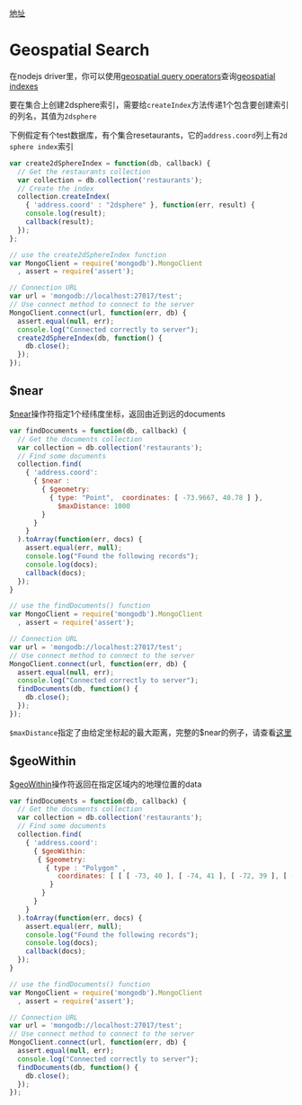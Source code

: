 [地址](http://mongodb.github.io/node-mongodb-native/2.2/tutorials/geospatial-search/)

# Geospatial Search

在nodejs driver里，你可以使用[geospatial query operators](https://docs.mongodb.org/manual/reference/operator/query-geospatial/)查询[geospatial indexes](https://docs.mongodb.org/manual/applications/geospatial-indexes/)

要在集合上创建2dsphere索引，需要给`createIndex`方法传递1个包含要创建索引的列名，其值为`2dsphere`

下例假定有个test数据库，有个集合resetaurants，它的`address.coord`列上有`2d sphere index`索引

```javascript
var create2dSphereIndex = function(db, callback) {
  // Get the restaurants collection
  var collection = db.collection('restaurants');
  // Create the index
  collection.createIndex(
    { 'address.coord' : "2dsphere" }, function(err, result) {
    console.log(result);
    callback(result);
  });
};

// use the create2dSphereIndex function
var MongoClient = require('mongodb').MongoClient
  , assert = require('assert');

// Connection URL
var url = 'mongodb://localhost:27017/test';
// Use connect method to connect to the server
MongoClient.connect(url, function(err, db) {
  assert.equal(null, err);
  console.log("Connected correctly to server");
  create2dSphereIndex(db, function() {
    db.close();
  });
});
```

## $near

[$near](https://docs.mongodb.org/manual/reference/operator/query/near/)操作符指定1个经纬度坐标，返回由近到远的documents

```javascript
var findDocuments = function(db, callback) {
  // Get the documents collection
  var collection = db.collection('restaurants');
  // Find some documents
  collection.find(
	{ 'address.coord':
	  { $near :
	    { $geometry:
	      { type: "Point",  coordinates: [ -73.9667, 40.78 ] },
	        $maxDistance: 1000
	    }
	  }
	}
  ).toArray(function(err, docs) {
    assert.equal(err, null);
    console.log("Found the following records");
    console.log(docs);
    callback(docs);
  });      
}

// use the findDocuments() function
var MongoClient = require('mongodb').MongoClient
  , assert = require('assert');

// Connection URL
var url = 'mongodb://localhost:27017/test';
// Use connect method to connect to the server
MongoClient.connect(url, function(err, db) {
  assert.equal(null, err);
  console.log("Connected correctly to server");
  findDocuments(db, function() {
    db.close();
  });
});
```

`$maxDistance`指定了由给定坐标起的最大距离，完整的$near的例子，请查看[这里](https://docs.mongodb.org/manual/reference/operator/query/near/)

## $geoWithin

[$geoWithin](https://docs.mongodb.org/manual/reference/operator/query/geoWithin/)操作符返回在指定区域内的地理位置的data

```javascript
var findDocuments = function(db, callback) {
  // Get the documents collection
  var collection = db.collection('restaurants');
  // Find some documents
  collection.find(
    { 'address.coord':
      { $geoWithin:
 	   { $geometry:
 	     { type : "Polygon" ,
            coordinates: [ [ [ -73, 40 ], [ -74, 41 ], [ -72, 39 ], [ -73, 40 ] ] ]
          }
        }
      }
    }
  ).toArray(function(err, docs) {
    assert.equal(err, null);
    console.log("Found the following records");
    console.log(docs);
    callback(docs);
  });      
}

// use the findDocuments() function
var MongoClient = require('mongodb').MongoClient
  , assert = require('assert');

// Connection URL
var url = 'mongodb://localhost:27017/test';
// Use connect method to connect to the server
MongoClient.connect(url, function(err, db) {
  assert.equal(null, err);
  console.log("Connected correctly to server");
  findDocuments(db, function() {
    db.close();
  });
});
```